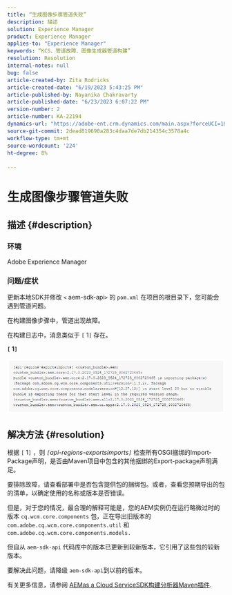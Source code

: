 ```yaml
---
title: “生成图像步骤管道失败”
description: 描述
solution: Experience Manager
product: Experience Manager
applies-to: "Experience Manager"
keywords: “KCS、管道故障、图像生成器管道构建”
resolution: Resolution
internal-notes: null
bug: false
article-created-by: Zita Rodricks
article-created-date: "6/19/2023 5:43:25 PM"
article-published-by: Nayanika Chakravarty
article-published-date: "6/23/2023 6:07:22 PM"
version-number: 2
article-number: KA-22194
dynamics-url: "https://adobe-ent.crm.dynamics.com/main.aspx?forceUCI=1&pagetype=entityrecord&etn=knowledgearticle&id=116e6dc8-c80e-ee11-8f6d-6045bd006b3d"
source-git-commit: 2dead819690a283c4daa7de7db214354c3578a4c
workflow-type: tm+mt
source-wordcount: '224'
ht-degree: 8%

---
```


# 生成图像步骤管道失败

## 描述 {#description}


### 环境

Adobe Experience Manager

### 问题/症状

更新本地SDK并修改 `<` aem-sdk-api`>`  的 `pom.xml` 在项目的根目录下，您可能会遇到管道问题。

在构建图像步骤中，管道出现故障。

在构建日志中，消息类似于 `[` 1`]`  存在。

<b>`[` 1`]` </b>

<b>![](assets/___9f82ca57-ec11-ee11-8f6d-6045bd0067ea___.png)</b>


## 解决方法 {#resolution}


根据 `[` 1`]` ，则 *`[`api-regions-exportsimports`]`* 检查所有OSGI捆绑的Import-Package声明，是否由Maven项目中包含的其他捆绑的Export-package声明满足。

要排除故障，请查看部署中是否包含提供包的捆绑包。或者，查看您预期导出的包的清单，以确定使用的名称或版本是否错误。

但是，对于您的情况，最合理的解释可能是，您的AEM实例仍在运行略微过时的版本 `cq.wcm.core.components` 包，正在导出旧版本的 `com.adobe.cq.wcm.core.components.util` 和 `com.adobe.cq.wcm.core.components.models.`

但自从 `aem-sdk-api` 代码库中的版本已更新到较新版本，它引用了这些包的较新版本。

要解决此问题，请降级 `aem-sdk-api`到以前的版本。

有关更多信息，请参阅 [AEMas a Cloud ServiceSDK构建分析器Maven插件](https://experienceleague.adobe.com/docs/experience-manager-core-components/using/developing/archetype/build-analyzer-maven-plugin.html?lang=zh-Hans).
